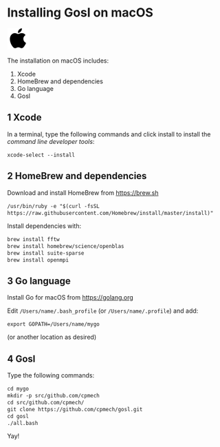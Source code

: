 # Installing Gosl on macOS

<div id="container">
<p>
<a href="https://github.com/cpmech/gosl/blob/master/doc/InstallationOnMacOS.md"><img src="icon-macos.png"></a>
</p>
</div>

The installation on macOS includes:

1. Xcode
2. HomeBrew and dependencies
3. Go language
4. Gosl 
 
## 1 Xcode

In a terminal, type the following commands and click install to install the *command line developer tools*:

```
xcode-select --install
```

## 2 HomeBrew and dependencies

Download and install HomeBrew from https://brew.sh

```
/usr/bin/ruby -e "$(curl -fsSL https://raw.githubusercontent.com/Homebrew/install/master/install)"
```

Install dependencies with:

```
brew install fftw
brew install homebrew/science/openblas
brew install suite-sparse
brew install openmpi
```

## 3 Go language

Install Go for macOS from https://golang.org

Edit `/Users/name/.bash_profile` (or `/Users/name/.profile`) and add:

```
export GOPATH=/Users/name/mygo
```

(or another location as desired)

## 4 Gosl
 
Type the following commands:

```
cd mygo
mkdir -p src/github.com/cpmech
cd src/github.com/cpmech/
git clone https://github.com/cpmech/gosl.git
cd gosl
./all.bash
```

Yay!
